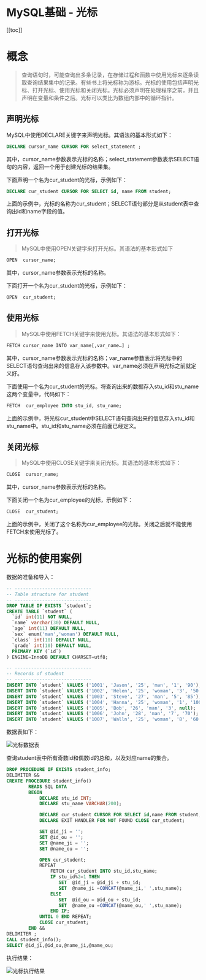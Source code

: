# MySQL基础 - 光标

[[toc]]

# 概念

> 查询语句时，可能查询出多条记录，在存储过程和函数中使用光标来逐条读取查询结果集中的记录。有些书上将光标称为游标。光标的使用包括声明光标、打开光标、使用光标和关闭光标。光标必须声明在处理程序之前，并且声明在变量和条件之后。光标可以类比为数组内部中的循环指针。

## 声明光标

MySQL中使用DECLARE关键字来声明光标。其语法的基本形式如下：

```sql
DECLARE cursor_name CURSOR FOR select_statement ;
```

其中，cursor_name参数表示光标的名称；select_statement参数表示SELECT语句的内容，返回一个用于创建光标的结果集。

下面声明一个名为cur_student的光标，示例如下：

```sql
DECLARE cur_student CURSOR FOR SELECT id, name FROM student;
````

上面的示例中，光标的名称为cur_student；SELECT语句部分是从student表中查询出id和name字段的值。

## 打开光标

> MySQL中使用OPEN关键字来打开光标。其语法的基本形式如下

```sql
OPEN  cursor_name;
```

其中，cursor_name参数表示光标的名称。

下面打开一个名为cur_student的光标，示例如下：

```sql
OPEN  cur_student;
```

## 使用光标

> MySQL中使用FETCH关键字来使用光标。其语法的基本形式如下：

```sql
FETCH cursor_name INTO var_name[,var_name…] ;
````

其中，cursor_name参数表示光标的名称；var_name参数表示将光标中的SELECT语句查询出来的信息存入该参数中。var_name必须在声明光标之前就定义好。

下面使用一个名为cur_student的光标。将查询出来的数据存入stu_id和stu_name这两个变量中，代码如下：

```sql
FETCH  cur_employee INTO stu_id, stu_name;
```

上面的示例中，将光标cur_student中SELECT语句查询出来的信息存入stu_id和stu_name中。stu_id和stu_name必须在前面已经定义。

## 关闭光标

> MySQL中使用CLOSE关键字来关闭光标。其语法的基本形式如下：

```sql
CLOSE  cursor_name;
```

其中，cursor_name参数表示光标的名称。

下面关闭一个名为cur_employee的光标，示例如下：

```sql
CLOSE  cur_student;
```

上面的示例中，关闭了这个名称为cur_employee的光标。关闭之后就不能使用FETCH来使用光标了。

# 光标的使用案例

数据的准备和导入：

```sql
-- ----------------------------
-- Table structure for student
-- ----------------------------
DROP TABLE IF EXISTS `student`;
CREATE TABLE `student` (
  `id` int(11) NOT NULL,
  `name` varchar(30) DEFAULT NULL,
  `age` int(11) DEFAULT NULL,
  `sex` enum('man','woman') DEFAULT NULL,
  `class` int(10) DEFAULT NULL,
  `grade` int(10) DEFAULT NULL,
  PRIMARY KEY (`id`)
) ENGINE=InnoDB DEFAULT CHARSET=utf8;

-- ----------------------------
-- Records of student
-- ----------------------------
INSERT INTO `student` VALUES ('1001', 'Jason', '25', 'man', '1', '90');
INSERT INTO `student` VALUES ('1002', 'Helen', '25', 'woman', '3', '50');
INSERT INTO `student` VALUES ('1003', 'Steve', '27', 'man', '5', '85');
INSERT INTO `student` VALUES ('1004', 'Hanna', '25', 'woman', '1', '100');
INSERT INTO `student` VALUES ('1005', 'Bob', '26', 'man', '3', null);
INSERT INTO `student` VALUES ('1006', 'John', '28', 'man', '7', '70');
INSERT INTO `student` VALUES ('1007', 'Walln', '25', 'woman', '8', '60');
```

数据表如下：

![光标数据表](/_images/database/mysql/光标数据表.png)

查询student表中所有奇数id和偶数id的总和，以及对应name的集合。

```sql
DROP PROCEDURE IF EXISTS student_info;
DELIMITER &&
CREATE PROCEDURE student_info()
		READS SQL DATA
		BEGIN
            DECLARE stu_id INT;
            DECLARE stu_name VARCHAR(200);

			DECLARE cur_student CURSOR FOR SELECT id,name FROM student;
            DECLARE EXIT HANDLER FOR NOT FOUND CLOSE cur_student;  

            SET @id_ji = '';
            SET @id_ou = '';
			SET @name_ji = '';
            SET @name_ou = '';

            OPEN cur_student;
            REPEAT
                FETCH cur_student INTO stu_id,stu_name;
                IF stu_id%2=1 THEN
                   SET  @id_ji = @id_ji + stu_id;
				   SET  @name_ji =CONCAT(@name_ji,' ',stu_name);
                ELSE
                   SET  @id_ou = @id_ou + stu_id;
				   SET  @name_ou =CONCAT(@name_ou,' ',stu_name);
                END IF;
            UNTIL 0 END REPEAT;
            CLOSE cur_student;
		END &&
DELIMITER ;	
CALL student_info();
SELECT @id_ji,@id_ou,@name_ji,@name_ou;
```

执行结果：

![光标执行结果](/_images/database/mysql/光标执行结果.png)

​